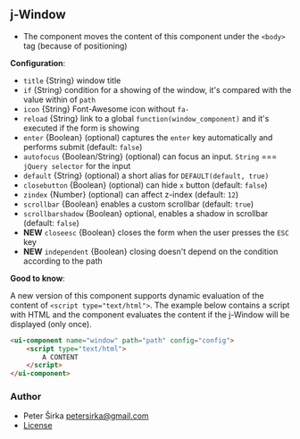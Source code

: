 ## j-Window

- The component moves the content of this component under the `<body>` tag (because of positioning)

__Configuration__:

- `title` {String} window title
- `if` {String} condition for a showing of the window, it's compared with the value within of `path`
- `icon` {String} Font-Awesome icon without `fa-`
- `reload` {String} link to a global `function(window_component)` and it's executed if the form is showing
- `enter` {Boolean} (optional) captures the `enter` key automatically and performs submit (default: `false`)
- `autofocus` {Boolean/String} (optional) can focus an input. `String` === `jQuery selector` for the input
- `default` {String} (optional) a short alias for `DEFAULT(default, true)`
- `closebutton` {Boolean} (optional) can hide `x` button (default: `false`)
- `zindex` {Number} (optional) can affect z-index (default: `12`)
- `scrollbar` {Boolean} enables a custom scrollbar (default: `true`)
- `scrollbarshadow` {Boolean} optional, enables a shadow in scrollbar (default: `false`)
- __NEW__ `closeesc` {Boolean} closes the form when the user presses the `ESC` key
- __NEW__ `independent` {Boolean} closing doesn't depend on the condition according to the path

__Good to know__:

A new version of this component supports dynamic evaluation of the content of `<script type="text/html">`. The example below contains a script with HTML and the component evaluates the content if the j-Window will be displayed (only once).

```html
<ui-component name="window" path="path" config="config">
	<script type="text/html">
		A CONTENT
	</script>
</ui-component>
```

### Author

- Peter Širka <petersirka@gmail.com>
- [License](https://www.totaljs.com/license/)